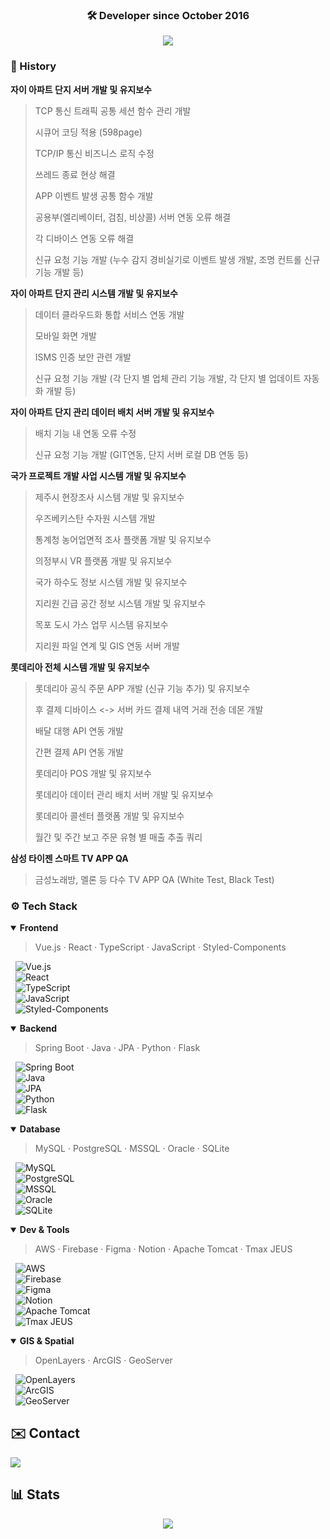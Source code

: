 <div align="center">

### 🛠️ Developer since October 2016

<img src="https://capsule-render.vercel.app/api?type=waving&color=gradient&height=200&section=header&text=🤩Welcome%20to%20Jinwoo's%20GitLab🤩&fontSize=40&fontColor=random&fontAlign=50&fontAlignY=40" />

</div>

### 📖 History
**자이 아파트 단지 서버 개발 및 유지보수**
> TCP 통신 트래픽 공통 세션 함수 관리 개발
>
> 시큐어 코딩 적용 (598page)
>
> TCP/IP 통신 비즈니스 로직 수정
>
> 쓰레드 종료 현상 해결
>
> APP 이벤트 발생 공통 함수 개발
>
> 공용부(엘리베이터, 검침, 비상콜) 서버 연동 오류 해결
>
> 각 디바이스 연동 오류 해결
>
> 신규 요청 기능 개발 (누수 감지 경비실기로 이벤트 발생 개발, 조명 컨트롤 신규 기능 개발 등)

**자이 아파트 단지 관리 시스템 개발 및 유지보수**
> 데이터 클라우드화 통합 서비스 연동 개발
>
> 모바일 화면 개발
>
> ISMS 인증 보안 관련 개발
>
> 신규 요청 기능 개발 (각 단지 별 업체 관리 기능 개발, 각 단지 별 업데이트 자동화 개발 등)

**자이 아파트 단지 관리 데이터 배치 서버 개발 및 유지보수**
> 배치 기능 내 연동 오류 수정
> 
> 신규 요청 기능 개발 (GIT연동, 단지 서버 로컬 DB 연동 등)

**국가 프로젝트 개발 사업 시스템 개발 및 유지보수**
> 제주시 현장조사 시스템 개발 및 유지보수
> 
> 우즈베키스탄 수자원 시스템 개발
>
> 통계청 농어업면적 조사 플랫폼 개발 및 유지보수
>
> 의정부시 VR 플랫폼 개발 및 유지보수
>
> 국가 하수도 정보 시스템 개발 및 유지보수
>
> 지리원 긴급 공간 정보 시스템 개발 및 유지보수
>
> 목포 도시 가스 업무 시스템 유지보수
>
> 지리원 파일 연계 및 GIS 연동 서버 개발

**롯데리아 전체 시스템 개발 및 유지보수**
> 롯데리아 공식 주문 APP 개발 (신규 기능 추가) 및 유지보수
>
> 후 결제 디바이스 <-> 서버 카드 결제 내역 거래 전송 데몬 개발
>
> 배달 대행 API 연동 개발
>
> 간편 결제 API 연동 개발
>
> 롯데리아 POS 개발 및 유지보수
>
> 롯데리아 데이터 관리 배치 서버 개발 및 유지보수
>
> 롯데리아 콜센터 플랫폼 개발 및 유지보수
>
> 월간 및 주간 보고 주문 유형 별 매출 추출 쿼리

**삼성 타이젠 스마트 TV APP QA**
> 금성노래방, 멜론 등 다수 TV APP QA (White Test, Black Test)
  
### ⚙️ Tech Stack
<details open>
<summary><strong>Frontend</strong></summary>

> Vue.js · React · TypeScript · JavaScript · Styled-Components

&nbsp;&nbsp;![Vue.js](https://img.shields.io/badge/Vue.js-%234FC08D?style=flat&logo=vuedotjs&logoColor=white)  
&nbsp;&nbsp;![React](https://img.shields.io/badge/React-%2300D1FF?style=flat&logo=react&logoColor=white)  
&nbsp;&nbsp;![TypeScript](https://img.shields.io/badge/TypeScript-%233178C6?style=flat&logo=typescript&logoColor=white)  
&nbsp;&nbsp;![JavaScript](https://img.shields.io/badge/JavaScript-%23F7DF1E?style=flat&logo=javascript&logoColor=white)  
&nbsp;&nbsp;![Styled-Components](https://img.shields.io/badge/Styled--Components-%23DB7093?style=flat&logo=styledcomponents&logoColor=white)

</details>

<details open>
<summary><strong>Backend</strong></summary>

> Spring Boot · Java · JPA · Python · Flask

&nbsp;&nbsp;![Spring Boot](https://img.shields.io/badge/SpringBoot-%236DB33F?style=flat&logo=springboot&logoColor=white)  
&nbsp;&nbsp;![Java](https://img.shields.io/badge/Java-%23F7B731?style=flat&logo=openjdk&logoColor=white)  
&nbsp;&nbsp;![JPA](https://img.shields.io/badge/JPA-%238B8B8B?style=flat&logo=hibernate&logoColor=white)  
&nbsp;&nbsp;![Python](https://img.shields.io/badge/Python-%233B7D1E?style=flat&logo=python&logoColor=white)  
&nbsp;&nbsp;![Flask](https://img.shields.io/badge/Flask-%23000000?style=flat&logo=flask&logoColor=white)

</details>

<details open>
<summary><strong>Database</strong></summary>

> MySQL · PostgreSQL · MSSQL · Oracle · SQLite

&nbsp;&nbsp;![MySQL](https://img.shields.io/badge/MySQL-%2300A4D6?style=flat&logo=mysql&logoColor=white)  
&nbsp;&nbsp;![PostgreSQL](https://img.shields.io/badge/PostgreSQL-%23316192?style=flat&logo=postgresql&logoColor=white)  
&nbsp;&nbsp;![MSSQL](https://img.shields.io/badge/MSSQL-%232D2A4E?style=flat&logo=microsoftsqlserver&logoColor=white)  
&nbsp;&nbsp;![Oracle](https://img.shields.io/badge/Oracle-%23F80000?style=flat&logo=oracle&logoColor=white)  
&nbsp;&nbsp;![SQLite](https://img.shields.io/badge/SQLite-%2307405F?style=flat&logo=sqlite&logoColor=white)

</details>

<details open>
<summary><strong>Dev & Tools</strong></summary>

> AWS · Firebase · Figma · Notion · Apache Tomcat · Tmax JEUS

&nbsp;&nbsp;![AWS](https://img.shields.io/badge/AWS-%23FF9900?style=flat&logo=amazonaws&logoColor=white)  
&nbsp;&nbsp;![Firebase](https://img.shields.io/badge/Firebase-%23FFCA28?style=flat&logo=firebase&logoColor=white)  
&nbsp;&nbsp;![Figma](https://img.shields.io/badge/Figma-%23F24E1E?style=flat&logo=figma&logoColor=white)  
&nbsp;&nbsp;![Notion](https://img.shields.io/badge/Notion-%23000000?style=flat&logo=notion&logoColor=white)  
&nbsp;&nbsp;![Apache Tomcat](https://img.shields.io/badge/Tomcat-%23F8DC75?style=flat&logo=apachetomcat&logoColor=white)  
&nbsp;&nbsp;![Tmax JEUS](https://img.shields.io/badge/Tmax--JEUS-%239F9F9F?style=flat&logoColor=white)

</details>

<details open>
<summary><strong>GIS & Spatial</strong></summary>

> OpenLayers · ArcGIS · GeoServer

&nbsp;&nbsp;![OpenLayers](https://img.shields.io/badge/OpenLayers-%234A90E2?style=flat&logo=OpenLayers&logoColor=white)  
&nbsp;&nbsp;![ArcGIS](https://img.shields.io/badge/ArcGIS-%23FF6F00?style=flat&logo=ArcGIS&logoColor=white)  
&nbsp;&nbsp;![GeoServer](https://img.shields.io/badge/GeoServer-%23008000?style=flat&logo=GeoServer&logoColor=white)

</details>

## ✉️ Contact
<a href="mailto:jinwoo1004@kakao.com">
  <img src="https://img.shields.io/badge/KakaoMail-000000?style=flat&logo=gmail&logoColor=white" />
</a>

## 📊 Stats

<div align="center">
  <img src="https://github-readme-stats.vercel.app/api/top-langs/?username=jinwoo1004&layout=compact&theme=graywhite&title_color=000000&text_color=000000&bg_color=ffffff&cache_seconds=1" />
</div>
